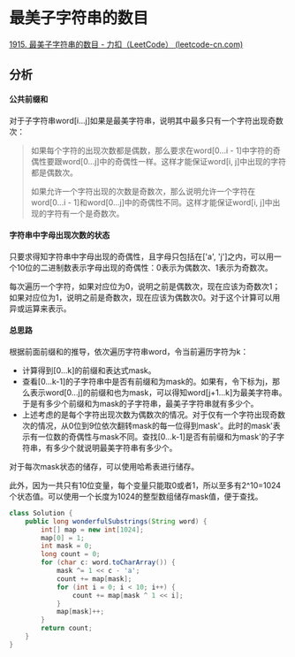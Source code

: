 # 最美子字符串的数目

[1915. 最美子字符串的数目 - 力扣（LeetCode） (leetcode-cn.com)](https://leetcode-cn.com/problems/number-of-wonderful-substrings/)

## 分析

#### 公共前缀和

对于子字符串word[i...j]如果是最美字符串，说明其中最多只有一个字符出现奇数次：

>   如果每个字符的出现次数都是偶数，那么要求在word[0...i - 1]中字符的奇偶性要跟word[0...j]中的奇偶性一样。这样才能保证word[i, j]中出现的字符都是偶数次。
>
>   如果允许一个字符出现的次数是奇数次，那么说明允许一个字符在word[0...i - 1]和word[0...j]中的奇偶性不同。这样才能保证word[i, j]中出现的字符有一个是奇数次。

#### 字符串中字母出现次数的状态

只要求得知字符串中字母出现的奇偶性，且字母只包括在['a', 'j']之内，可以用一个10位的二进制数表示字母出现的奇偶性：0表示为偶数次、1表示为奇数次。

每次遍历一个字符，如果对应位为0，说明之前是偶数次，现在应该为奇数次1；如果对应位为1，说明之前是奇数次，现在应该为偶数次0。对于这个计算可以用异或运算来表示。 

#### 总思路

根据前面前缀和的推导，依次遍历字符串word，令当前遍历字符为k：

*   计算得到[0...k]的前缀和表达式mask。
*   查看[0...k-1]的子字符串中是否有前缀和为mask的。如果有，令下标为j，那么表示word[0...j]的前缀和也为mask，可以得知word[j+1...k]为最美字符串。于是有多少个前缀和为mask的子字符串，最美子字符串就有多少个。
*   上述考虑的是每个字符出现次数为偶数次的情况。对于仅有一个字符出现奇数次的情况，从0位到9位依次翻转mask的每一位得到mask\'。此时的mask\'表示有一位数的奇偶性与mask不同。查找[0...k-1]是否有前缀和为mask\'的子字符串，有多少个就说明最美字符串有多少个。

对于每次mask状态的储存，可以使用哈希表进行储存。

此外，因为一共只有10位变量，每个变量只能取0或者1，所以至多有2^10=1024个状态值。可以使用一个长度为1024的整型数组储存mask值，便于查找。

```java
class Solution {
    public long wonderfulSubstrings(String word) {
        int[] map = new int[1024];
        map[0] = 1;
        int mask = 0;
        long count = 0;
        for (char c: word.toCharArray()) {
            mask ^= 1 << c - 'a';
            count += map[mask];
            for (int i = 0; i < 10; i++) {
                count += map[mask ^ 1 << i];
            }
            map[mask]++;
        }
        return count;
    }
}
```

